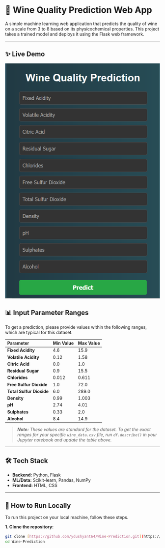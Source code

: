 # 🍷 Wine Quality Prediction Web App

A simple machine learning web application that predicts the quality of wine on a scale from 3 to 8 based on its physicochemical properties. This project takes a trained model and deploys it using the Flask web framework.

---

## ✨ Live Demo

![Screenshot of the Wine Quality Prediction App](sreenshot.PNG)

## 📊 Input Parameter Ranges

To get a prediction, please provide values within the following ranges, which are typical for this dataset.

| Parameter | Min Value | Max Value |
| :--- | :--- | :--- |
| **Fixed Acidity** | 4.6 | 15.9 |
| **Volatile Acidity**| 0.12 | 1.58 |
| **Citric Acid** | 0.0 | 1.0 |
| **Residual Sugar**| 0.9 | 15.5 |
| **Chlorides** | 0.012 | 0.611 |
| **Free Sulfur Dioxide**| 1.0 | 72.0 |
| **Total Sulfur Dioxide**| 6.0 | 289.0 |
| **Density** | 0.99 | 1.003 |
| **pH** | 2.74 | 4.01 |
| **Sulphates** | 0.33 | 2.0 |
| **Alcohol** | 8.4 | 14.9 |

> ***Note:*** *These values are standard for the dataset. To get the exact ranges for your specific `wine_data.csv` file, run `df.describe()` in your Jupyter notebook and update the table above.*

---

## 🛠️ Tech Stack

- **Backend:** Python, Flask
- **ML/Data:** Scikit-learn, Pandas, NumPy
- **Frontend:** HTML, CSS

---

## 🚀 How to Run Locally

To run this project on your local machine, follow these steps.

**1. Clone the repository:**
```bash
git clone [https://github.com/ydushyant64/Wine-Prediction.git](https://github.com/ydushyant64/Wine-Prediction.git)
cd Wine-Prediction
